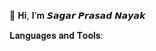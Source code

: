 👋 𝐇𝐢, 𝐈’𝐦
𝙎𝙖𝙜𝙖𝙧 𝙋𝙧𝙖𝙨𝙖𝙙 𝙉𝙖𝙮𝙖𝙠 


𝐋𝐚𝐧𝐠𝐮𝐚𝐠𝐞𝐬 𝐚𝐧𝐝 𝐓𝐨𝐨𝐥𝐬:
<!---
Sagar2898/Sagar2898 is a ✨ special ✨ repository because its `README.md` (this file) appears on your GitHub profile.
You can click the Preview link to take a look at your changes.
--->
